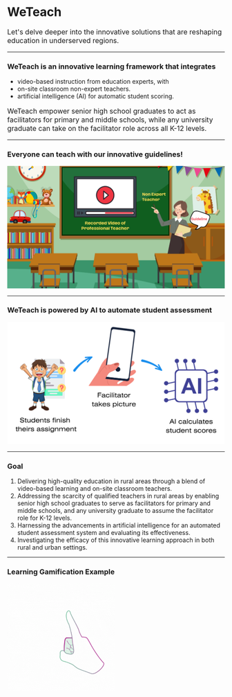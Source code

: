 # WeTeach

<p style="font-size:16px">Let's delve deeper into the innovative solutions that are reshaping education in underserved regions.</p>

---

### WeTeach is an innovative learning framework that integrates 
* video-based instruction from education experts, with
* on-site classroom non-expert teachers.
* artificial intelligence (AI) for automatic student scoring.

<p style="font-size:16px">WeTeach empower senior high school graduates to act as facilitators for primary and middle schools, while any university graduate can take on the facilitator role across all K-12 levels.</p>

---
### Everyone can teach with our innovative guidelines!

<img src="images/Video of Educaio.png?raw=true"/>

---
### WeTeach is powered by AI to automate student assessment
<img src="images/AI.png?raw=true"/>

---
### Goal
1. Delivering high-quality education in rural areas through a blend of video-based learning and on-site classroom teachers.
2. Addressing the scarcity of qualified teachers in rural areas by enabling senior high school graduates to serve as facilitators for primary and middle schools, and any university graduate to assume the facilitator role for K-12 levels.
3. Harnessing the advancements in artificial intelligence for an automated student assessment system and evaluating its effectiveness.
4. Investigating the efficacy of this innovative learning approach in both rural and urban settings.

---
### Learning Gamification Example

<div class="img-one">
  <a href="https://view.genial.ly/6535e416d6c2600010772156/interactive-content-farm-quiz" target="blank">
    <img src="images/click.gif" alt="Click here for our learning module example"  width="250" />
  </a>
</div>
